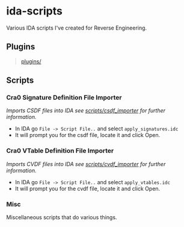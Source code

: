 # ida-scripts
Various IDA scripts I've created for Reverse Engineering.

## Plugins

> [plugins/](plugins/plugins-readme.md)

## Scripts

### Cra0 Signature Definition File Importer
*Imports CSDF files into IDA see [scripts/csdf_importer](scripts/csdf_importer/csdf-info.md) for further information.*

* In IDA go `File -> Script File..` and select `apply_signatures.idc`
* It will prompt you for the csdf file, locate it and click Open.

### Cra0 VTable Definition File Importer
*Imports CVDF files into IDA see [scripts/cvdf_importer](scripts/cvdf_importer/cvdf-info.md) for further information.*

* In IDA go `File -> Script File..` and select `apply_vtables.idc`
* It will prompt you for the cvdf file, locate it and click Open.

### Misc
Miscellaneous scripts that do various things.
